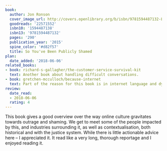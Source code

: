 ```yaml
---
book:
  author: Jon Ronson
  cover_image_url: http://covers.openlibrary.org/b/isbn/9781594487132-L.jpg
  goodreads: '22571552'
  isbn10: '1594487138'
  isbn13: '9781594487132'
  pages: '290'
  publication_year: '2015'
  spine_color: '#d82f57'
  title: So You've Been Publicly Shamed
plan:
  date_added: '2018-06-06'
related_books:
- book: richard-s-gallagher/the-customer-service-survival-kit
  text: Another book about handling difficult conversations.
- book: gretchen-mcculloch/because-internet
  text: Part of the reason for this book is in internet language and dynamics.
review:
  date_read:
  - 2018-06-06
  rating: 4
---
```


This book gives a good overview over the way online culture gravitates towards outrage and shaming. We get to meet some
of the people impacted by this, and industries surrounding it, as well as contextualisation, both historical and with
the justice system. While there is little actionable advice here – I appreciated it. It read like a very long, thorough
reportage and I enjoyed reading it.
